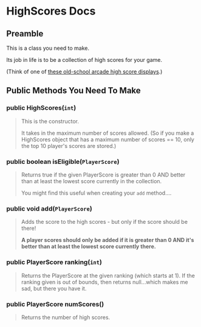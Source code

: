 # HighScores Docs

## Preamble

This is a class you need to make.

Its job in life is to be a collection of high scores for your game.

(Think of one of [these old-school arcade high score displays](https://www.google.com/search?rlz=1C1GCEV_en&q=arcade+high+score+screen&tbm=isch&source=univ&sa=X&ved=2ahUKEwje1-Cm6OvgAhXTrZ4KHbnjCxkQsAR6BAgFEAE&biw=1920&bih=937).)

## Public Methods You Need To Make

### public HighScores(`int`)

> This is the constructor.
>
> It takes in the maximum number of scores allowed. (So if you make a HighScores object that has a maximum number of scores == 10, only the top 10 player's scores are stored.)

### public boolean isEligible(`PlayerScore`)

> Returns true if the given PlayerScore is greater than 0 AND better than at least the lowest score currently in the collection.
>
> You might find this useful when creating your `add` method....

### public void add(`PlayerScore`)

> Adds the score to the high scores - but only if the score should be there!
>
> **A player scores should only be added if it is greater than 0 AND it's better than at least the lowest score currently there.**

### public PlayerScore ranking(`int`)

> Returns the PlayerScore at the given ranking (which starts at 1). If the ranking given is out of bounds, then returns null...which makes me sad, but there you have it.

### public PlayerScore numScores()

> Returns the number of high scores.